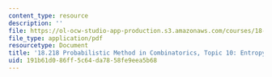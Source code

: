 ```yaml
---
content_type: resource
description: ''
file: https://ol-ocw-studio-app-production.s3.amazonaws.com/courses/18-218-probabilistic-method-in-combinatorics-spring-2019/191b61d086ff5c64da7858fe9eea5b68_MIT18_218S19_ch10.pdf
file_type: application/pdf
resourcetype: Document
title: '18.218 Probabilistic Method in Combinatorics, Topic 10: Entropy methods'
uid: 191b61d0-86ff-5c64-da78-58fe9eea5b68
---
```

